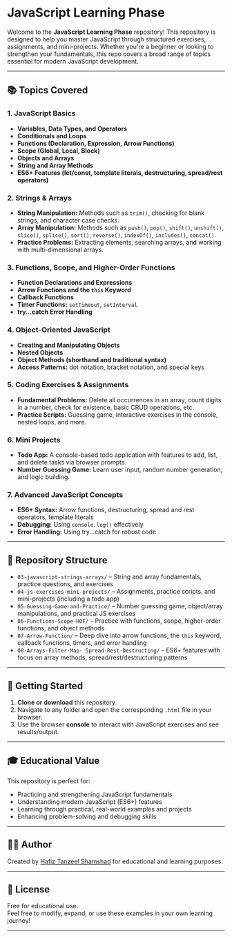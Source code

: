 # JavaScript Learning Phase

Welcome to the **JavaScript Learning Phase** repository! This repository is designed to help you master JavaScript through structured exercises, assignments, and mini-projects. Whether you're a beginner or looking to strengthen your fundamentals, this repo covers a broad range of topics essential for modern JavaScript development.

---

## 📚 Topics Covered

### 1. JavaScript Basics
- **Variables, Data Types, and Operators**
- **Conditionals and Loops**
- **Functions (Declaration, Expression, Arrow Functions)**
- **Scope (Global, Local, Block)**
- **Objects and Arrays**
- **String and Array Methods**
- **ES6+ Features (let/const, template literals, destructuring, spread/rest operators)**

### 2. Strings & Arrays
- **String Manipulation:** Methods such as `trim()`, checking for blank strings, and character case checks.
- **Array Manipulation:** Methods such as `push()`, `pop()`, `shift()`, `unshift()`, `slice()`, `splice()`, `sort()`, `reverse()`, `indexOf()`, `includes()`, `concat()`.
- **Practice Problems:** Extracting elements, searching arrays, and working with multi-dimensional arrays.

### 3. Functions, Scope, and Higher-Order Functions
- **Function Declarations and Expressions**
- **Arrow Functions and the `this` Keyword**
- **Callback Functions**
- **Timer Functions:** `setTimeout`, `setInterval`
- **try...catch Error Handling**

### 4. Object-Oriented JavaScript
- **Creating and Manipulating Objects**
- **Nested Objects**
- **Object Methods (shorthand and traditional syntax)**
- **Access Patterns:** dot notation, bracket notation, and special keys

### 5. Coding Exercises & Assignments
- **Fundamental Problems:** Delete all occurrences in an array, count digits in a number, check for existence, basic CRUD operations, etc.
- **Practice Scripts:** Guessing game, interactive exercises in the console, nested loops, and more.

### 6. Mini Projects
- **Todo App:** A console-based todo application with features to add, list, and delete tasks via browser prompts.
- **Number Guessing Game:** Learn user input, random number generation, and logic building.

### 7. Advanced JavaScript Concepts
- **ES6+ Syntax:** Arrow functions, destructuring, spread and rest operators, template literals
- **Debugging:** Using `console.log()` effectively
- **Error Handling:** Using try...catch for robust code

---

## 📂 Repository Structure

- `03-javascript-strings-arrays/` – String and array fundamentals, practice questions, and exercises  
- `04-js-exercises-mini-projects/` – Assignments, practice scripts, and mini-projects (including a todo app)  
- `05-Guessing-Game-and-Practice/` – Number guessing game, object/array manipulations, and practical JS exercises  
- `06-Functions-Scope-HOF/` – Practice with functions, scope, higher-order functions, and object methods  
- `07-Arrow-Function/` – Deep dive into arrow functions, the `this` keyword, callback functions, timers, and error handling  
- `08-Arrays-Filter-Map- Spread-Rest-Destructing/` – ES6+ features with focus on array methods, spread/rest/destructuring patterns

---

## 🚀 Getting Started

1. **Clone or download** this repository.
2. Navigate to any folder and open the corresponding `.html` file in your browser.
3. Use the browser **console** to interact with JavaScript exercises and see results/output.

---

## 🎓 Educational Value

This repository is perfect for:
- Practicing and strengthening JavaScript fundamentals
- Understanding modern JavaScript (ES6+) features
- Learning through practical, real-world examples and projects
- Enhancing problem-solving and debugging skills

---

## 👨‍🎓 Author

Created by [Hafiz Tanzeel Shamshad](https://github.com/Hafiz-Tanzeel-Shamshad) for educational and learning purposes.

---

## 📄 License

Free for educational use.  
Feel free to modify, expand, or use these examples in your own learning journey!

---
